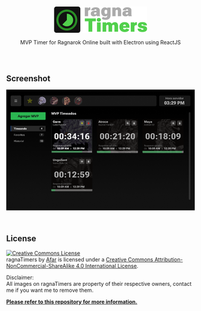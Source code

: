 <p align="center">
  <img src="/public/logo.png">
  <p align="center">MVP Timer for Ragnarok Online built with Electron using ReactJS</p>
</p>

##
</br>

## Screenshot

![Alt Text](/public/preview.png)

</br>

## License

<a rel="license" href="http://creativecommons.org/licenses/by-nc-sa/4.0/"><img alt="Creative Commons License" style="border-width:0" src="https://i.creativecommons.org/l/by-nc-sa/4.0/88x31.png" /></a><br /><span xmlns:dct="http://purl.org/dc/terms/" property="dct:title">ragnaTimers</span> by <a xmlns:cc="http://creativecommons.org/ns#" href="https://github.com/afar-cmyk/ragnaTimers" property="cc:attributionName" rel="cc:attributionURL">Afar</a> is licensed under a <a rel="license" href="http://creativecommons.org/licenses/by-nc-sa/4.0/">Creative Commons Attribution-NonCommercial-ShareAlike 4.0 International License</a>.

Disclaimer:
</br>
All images on ragnaTimers are property of their respective owners, contact me if you want me to remove them.

<b><a href="https://github.com/afar-cmyk/ragnaTimers">Please refer to this repository for more information.</a></b>
